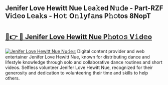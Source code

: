 ## Jenifer Love Hewitt Nue L𝚎a𝚔ed N𝚞𝚍e - Part-RZF Vi𝚍𝚎o L𝚎a𝚔s - H𝚘𝚝 O𝚗𝚕yf𝚊ns P𝚑𝚘tos 8NopT

# <h2><a href="http://kf0sby.oniu.top/?m=Jenifer+Love+Hewitt+Nue">🔗👉 🔴 Jenifer Love Hewitt Nue P𝚑ot𝚘𝚜 V𝚒d𝚎o</a></h2>

[![Jenifer Love Hewitt Nue Nu𝚍e𝚜](https://i.imgur.com/0qMVB7G.gif)](http://kf0sby.oniu.top/?m=Jenifer+Love+Hewitt+Nue)
Digital content provider and web entertainer Jenifer Love Hewitt Nue, known for distributing dance and lifestyle knowledge through solo and collaborative dance routines and short videos. Selfless volunteer Jenifer Love Hewitt Nue, recognized for their generosity and dedication to volunteering their time and skills to help others.  

